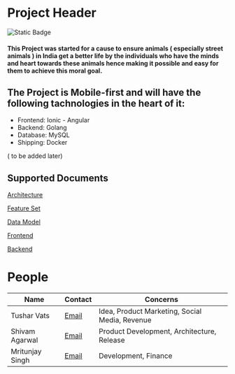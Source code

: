 # Project Header

![Static Badge](https://img.shields.io/badge/about-project-arch)


#### This Project was started for a cause to ensure animals ( especially street animals ) in India get a better life by the individuals who have the minds and heart towards these animals hence making it possible and easy for them to achieve this moral goal.

## The Project is Mobile-first and will have the following tachnologies in the heart of it:

- Frontend: Ionic - Angular
- Backend:  Golang
- Database: MySQL
- Shipping: Docker

( to be added later)

## Supported Documents

[Architecture](/Architecture/Architecture.png)

[Feature Set](/Architecture/Feature%20Set/FeatureSet.png)

[Data Model](/Data%20Model/data.js)

[Frontend](https://github.com/project-animal-welfare/frontend)

[Backend](https://github.com/project-animal-welfare/backend)

# People

| Name | Contact | Concerns |
--- | --- | --- |
Tushar Vats | [Email](mailto:trv83499@gmail.com)  | Idea, Product Marketing, Social Media, Revenue
Shivam Agarwal | [Email](mailto:shivamagarwal36029@gmail.com) | Product Development, Architecture, Release
Mritunjay Singh | [Email](mailto:mritunjays0907@gmail.com) | Development, Finance
